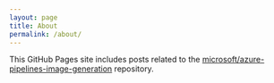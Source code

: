 ```yaml
---
layout: page
title: About
permalink: /about/
---
```


This GitHub Pages site includes posts related to the [microsoft/azure-pipelines-image-generation](https://github.com/microsoft/azure-pipelines-image-generation) repository.

